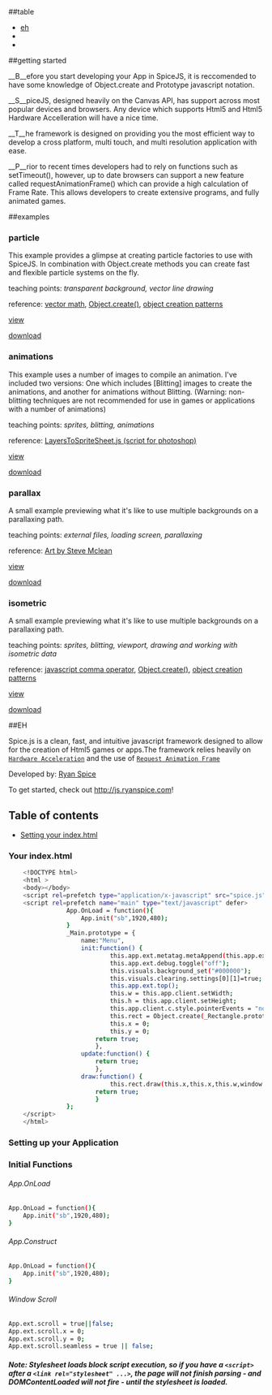 
##table


* [eh][id]
* []()
* []()

##getting started

[id]: #examples


__B__efore you start developing your App in SpiceJS, it is reccomended to have some knowledge of Object.create and Prototype javascript notation. 

__S__piceJS, designed heavily on the Canvas API, has support across most popular devices and browsers. Any device which supports Html5 and Html5 Hardware Accelleration will have a nice time.

__T__he framework is designed on providing you the most efficient way to develop a cross platform, multi touch, and multi resolution application with ease.

__P__rior to recent times developers had to rely on functions such as setTimeout(), however, up to date browsers can support a new feature called requestAnimationFrame() which can provide a high calculation of Frame Rate. This allows developers to create extensive programs, and fully animated games.

##examples

### particle

This example provides a glimpse at creating particle factories to use with SpiceJS. In combination with Object.create methods you can create fast and flexible particle systems on the fly.

teaching points: <i>transparent background, vector line drawing</i>

reference: [vector math](http://higherorderfun.com/blog/2012/06/03/math-for-game-programmers-05-vector-cheat-sheet/), [Object.create()](http://www.htmlgoodies.com/beyond/javascript/object.create-the-new-way-to-create-objects-in-javascript.html), [object creation patterns](http://www.htmlgoodies.com/html5/javascript/some-useful-javascript-object-creation-patterns.html#fbid=T4GDU9yVQOc)

[view](https://github.com/ryanspice/spice.js/tree/master/examples/particles)

[download](https://github.com/ryanspice/spice.js/blob/master/examples/particles/particles.7z)

### animations

This example uses a number of images to compile an animation. I've included two versions: One which includes [Blitting] images to create the animations, and another for animations without Blitting. (Warning: non-blitting techniques are not recommended for use in games or applications with a number of animations)

teaching points: <i>sprites, blitting, animations</i>

reference: [LayersToSpriteSheet.js (script for photoshop)](https://ryanspice.com/js/LayersToSpriteSheet.js)

[view](https://github.com/ryanspice/spice.js/tree/master/examples/animation)

[download](https://github.com/ryanspice/spice.js/blob/master/examples/isometric/animation.7z)

### parallax

A small example previewing what it's like to use multiple backgrounds on a parallaxing path. 

teaching points: <i>external files, loading screen, parallaxing</i>

reference: [Art by Steve Mclean](https://www.linkedin.com/pub/steve-mclean/76/b5b/25a)

[view](https://github.com/ryanspice/spice.js/tree/master/examples/animation)

[download](https://github.com/ryanspice/spice.js/blob/master/examples/isometric/animation.7z)

### isometric

A small example previewing what it's like to use multiple backgrounds on a parallaxing path. 

teaching points: <i>sprites, blitting, viewport, drawing and working with isometric data</i>

reference: [javascript comma operator](http://javascriptweblog.wordpress.com/2011/04/04/the-javascript-comma-operator/?utm_source=feedburner&utm_medium=feed&utm_campaign=Feed%3A+JavascriptJavascript+%28JavaScript%2C+JavaScript%29), [Object.create()](http://www.htmlgoodies.com/beyond/javascript/object.create-the-new-way-to-create-objects-in-javascript.html), [object creation patterns](http://www.htmlgoodies.com/html5/javascript/some-useful-javascript-object-creation-patterns.html#fbid=T4GDU9yVQOc)

[view](https://github.com/ryanspice/spice.js/tree/master/examples/animation)

[download](https://github.com/ryanspice/spice.js/blob/master/examples/isometric/animation.7z)

##EH

Spice.js is a clean, fast, and intuitive javascript framework designed to allow for the creation of Html5 games or apps.The framework relies heavily on [```Hardware Acceleration```](http://en.wikipedia.org/wiki/Hardware_acceleration) and the use of [```Request Animation Frame```](https://developer.mozilla.org/en/docs/Web/API/window.requestAnimationFrame)

Developed by: [Ryan Spice](http://twitter.com/ryanspice/)

To get started, check out <http://js.ryanspice.com>!

## Table of contents

 - [Setting your index.html](#your-index.html)


### Your index.html

```bash
	<!DOCTYPE html>
	<html >
	<body></body>
	<script rel=prefetch type="application/x-javascript" src="spice.js"></script>
	<script rel=prefetch name="main" type="text/javascript" defer>
				App.OnLoad = function(){
					App.init("sb",1920,480);
				}
				_Main.prototype = {
					name:"Menu",
					init:function() {
							this.app.ext.metatag.metaAppend(this.app.ext.metatag.metaLink("icon.png","shortcut icon","image/png"));
							this.app.ext.debug.toggle("off");
							this.visuals.background_set("#000000");
							this.visuals.clearing.settings[0][1]=true;
							this.app.ext.top();
							this.w = this.app.client.setWidth;
							this.h = this.app.client.setHeight;
							this.app.client.c.style.pointerEvents = "none";
							this.rect = Object.create(_Rectangle.prototype);
							this.x = 0;
							this.y = 0;
						return true;
						},
					update:function() {
						return true;
						},
					draw:function() {
							this.rect.draw(this.x,this.x,this.w,window.innerHeight);
						return true;
						}
				};
	</script>
	</html>
```

### Setting up your Application


### Initial Functions

###### App.OnLoad

```bash
App.OnLoad = function(){
	App.init("sb",1920,480);
}
```

###### App.Construct

```bash
App.OnLoad = function(){
	App.init("sb",1920,480);
}
```


###### Window Scroll

```bash
App.ext.scroll = true||false;
App.ext.scroll.x = 0;
App.ext.scroll.y = 0;
App.ext.scroll.seamless = true || false;
```

##### Note: Stylesheet loads block script execution, so if you have a ```<script>``` after a ```<link rel="stylesheet" ...>```, the page will not finish parsing - and DOMContentLoaded will not fire - until the stylesheet is loaded.
